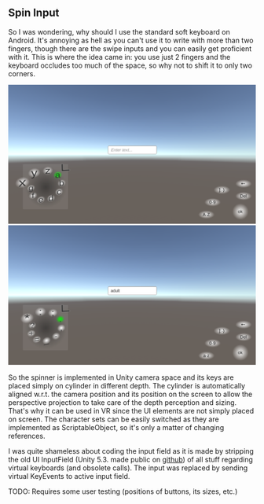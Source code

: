 ## Spin Input
So I was wondering, why should I use the standard soft keyboard on Android. It's annoying as hell as you can't use it to write with more than two fingers, though there are the swipe inputs and you can easily get proficient with it. This is where the idea came in: you use just 2 fingers and the keyboard occludes too much of the space, so why not to shift it to only two corners.

![](Media/Screenshot_2019-06-24-10-39-28.png)
![](Media/Screenshot_2019-06-24-10-40-29.png)

So the spinner is implemented in Unity camera space and its keys are placed simply on cylinder in different depth. The cylinder is automatically aligned w.r.t. the camera position and its position on the screen to allow the perspective projection to take care of the depth perception and sizing. That's why it can be used in VR since the UI elements are not simply placed on screen. 
The character sets can be easily switched as they are implemented as ScriptableObject, so it's only a matter of changing references.

I was quite shameless about coding the input field as it is made by stripping the old UI InputField (Unity 5.3. made public on [github](https://github.com/tenpn/unity3d-ui/blob/master/UnityEngine.UI/UI/Core/InputField.cs)) of all stuff regarding virtual keyboards (and obsolete calls). The input was replaced by sending virtual KeyEvents to active input field.

TODO: Requires some user testing (positions of buttons, its sizes, etc.)

